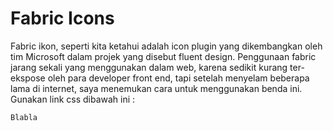 # Fabric Icons
Fabric ikon, seperti kita ketahui adalah icon plugin yang dikembangkan oleh tim Microsoft dalam projek yang disebut fluent design. Penggunaan fabric jarang sekali yang menggunakan dalam web, karena sedikit kurang ter-ekspose oleh para developer front end, tapi setelah menyelam beberapa lama di internet, saya menemukan cara untuk menggunakan benda ini. Gunakan link css dibawah ini :
```bash
Blabla
```
